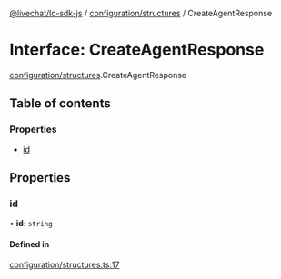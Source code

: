 [@livechat/lc-sdk-js](../README.md) / [configuration/structures](../modules/configuration_structures.md) / CreateAgentResponse

# Interface: CreateAgentResponse

[configuration/structures](../modules/configuration_structures.md).CreateAgentResponse

## Table of contents

### Properties

- [id](configuration_structures.CreateAgentResponse.md#id)

## Properties

### id

• **id**: `string`

#### Defined in

[configuration/structures.ts:17](https://github.com/livechat/lc-sdk-js/blob/a3fdde0/src/configuration/structures.ts#L17)
